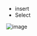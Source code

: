 - insert 
- Select 


![image](https://github.com/NikhilNaik21/Advance_java/assets/111115551/edf4f46a-9d07-42a8-9e76-695149c15c3b)
